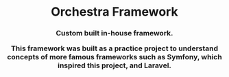 <h1 align="center">
 Orchestra Framework
</h1>

<h3 align="center">
 Custom built in-house framework. 
</3>
 
</br>

<p>
 This framework was built as a practice project to understand concepts of more famous frameworks such as Symfony, which inspired this project, and Laravel.
</p>
